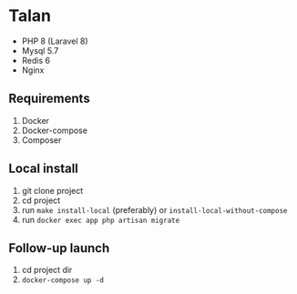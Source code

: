 # Talan
- PHP 8 (Laravel 8)
- Mysql 5.7
- Redis 6
- Nginx

## Requirements
1. Docker
2. Docker-compose
3. Composer

## Local install
1. git clone project
2. cd project
2. run ```make install-local``` (preferably) or ```install-local-without-compose```
3. run ```docker exec app php artisan migrate```

## Follow-up launch
1. cd project dir
2. ```docker-compose up -d```